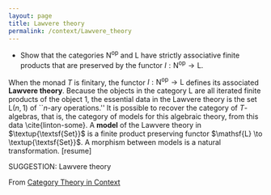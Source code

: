 ```yaml
---
layout: page
title: Lawvere theory
permalink: /context/Lawvere_theory
---
```

-  Show that the categories $\mathsf{N}^\mathrm{op}$ and $\mathsf{L}$ have strictly associative finite products that are preserved by the functor $I : \mathsf{N}^\mathrm{op} \to \mathsf{L}$.

When the monad $T$ is finitary, the functor $I : \mathsf{N}^\mathrm{op} \to \mathsf{L}$ defines its associated **Lawvere theory**. Because the objects in the category $\mathsf{L}$ are all iterated finite products of the object $1$, the essential data in the Lawvere theory is the set $\mathsf{L}(n,1)$ of ``$n$-ary operations.'' It is possible to recover the category of $T$-algebras, that is, the category of models for this algebraic theory, from this data \cite{linton-some}. A **model** of the Lawvere theory in $\textup{\textsf{Set}}$ is a finite product preserving functor $\mathsf{L} \to \textup{\textsf{Set}}$. A morphism between models is a natural transformation.
[resume]

SUGGESTION: Lawvere theory

From [Category Theory in Context](https://mathgloss.github.io/MathGloss/context.html)